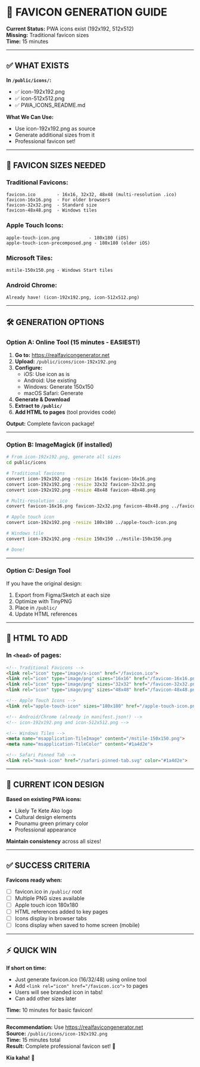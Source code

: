 # 🎨 FAVICON GENERATION GUIDE

**Current Status:** PWA icons exist (192x192, 512x512)  
**Missing:** Traditional favicon sizes  
**Time:** 15 minutes  

---

## ✅ **WHAT EXISTS**

**In `/public/icons/`:**
- ✅ icon-192x192.png
- ✅ icon-512x512.png
- ✅ PWA_ICONS_README.md

**What We Can Use:**
- Use icon-192x192.png as source
- Generate additional sizes from it
- Professional favicon set!

---

## 🎯 **FAVICON SIZES NEEDED**

### **Traditional Favicons:**
```
favicon.ico        - 16x16, 32x32, 48x48 (multi-resolution .ico)
favicon-16x16.png  - For older browsers
favicon-32x32.png  - Standard size
favicon-48x48.png  - Windows tiles
```

### **Apple Touch Icons:**
```
apple-touch-icon.png           - 180x180 (iOS)
apple-touch-icon-precomposed.png - 180x180 (older iOS)
```

### **Microsoft Tiles:**
```
mstile-150x150.png - Windows Start tiles
```

### **Android Chrome:**
```
Already have! (icon-192x192.png, icon-512x512.png)
```

---

## 🛠️ **GENERATION OPTIONS**

### **Option A: Online Tool (15 minutes - EASIEST!)**

1. **Go to:** https://realfavicongenerator.net
2. **Upload:** `/public/icons/icon-192x192.png`
3. **Configure:**
   - iOS: Use icon as is
   - Android: Use existing
   - Windows: Generate 150x150
   - macOS Safari: Generate
4. **Generate & Download**
5. **Extract to `/public/`**
6. **Add HTML to pages** (tool provides code)

**Output:** Complete favicon package!

---

### **Option B: ImageMagick (if installed)**

```bash
# From icon-192x192.png, generate all sizes
cd public/icons

# Traditional favicons
convert icon-192x192.png -resize 16x16 favicon-16x16.png
convert icon-192x192.png -resize 32x32 favicon-32x32.png
convert icon-192x192.png -resize 48x48 favicon-48x48.png

# Multi-resolution .ico
convert favicon-16x16.png favicon-32x32.png favicon-48x48.png ../favicon.ico

# Apple touch icon
convert icon-192x192.png -resize 180x180 ../apple-touch-icon.png

# Windows tile
convert icon-192x192.png -resize 150x150 ../mstile-150x150.png

# Done!
```

---

### **Option C: Design Tool**

If you have the original design:
1. Export from Figma/Sketch at each size
2. Optimize with TinyPNG
3. Place in `/public/`
4. Update HTML references

---

## 📝 **HTML TO ADD**

### **In `<head>` of pages:**

```html
<!-- Traditional Favicons -->
<link rel="icon" type="image/x-icon" href="/favicon.ico">
<link rel="icon" type="image/png" sizes="16x16" href="/favicon-16x16.png">
<link rel="icon" type="image/png" sizes="32x32" href="/favicon-32x32.png">
<link rel="icon" type="image/png" sizes="48x48" href="/favicon-48x48.png">

<!-- Apple Touch Icons -->
<link rel="apple-touch-icon" sizes="180x180" href="/apple-touch-icon.png">

<!-- Android/Chrome (already in manifest.json!) -->
<!-- icon-192x192.png and icon-512x512.png -->

<!-- Windows Tiles -->
<meta name="msapplication-TileImage" content="/mstile-150x150.png">
<meta name="msapplication-TileColor" content="#1a4d2e">

<!-- Safari Pinned Tab -->
<link rel="mask-icon" href="/safari-pinned-tab.svg" color="#1a4d2e">
```

---

## 🎨 **CURRENT ICON DESIGN**

**Based on existing PWA icons:**
- Likely Te Kete Ako logo
- Cultural design elements
- Pounamu green primary color
- Professional appearance

**Maintain consistency** across all sizes!

---

## ✅ **SUCCESS CRITERIA**

**Favicons ready when:**
- [ ] favicon.ico in `/public/` root
- [ ] Multiple PNG sizes available
- [ ] Apple touch icon 180x180
- [ ] HTML references added to key pages
- [ ] Icons display in browser tabs
- [ ] Icons display when saved to home screen (mobile)

---

## ⚡ **QUICK WIN**

**If short on time:**
- Just generate favicon.ico (16/32/48) using online tool
- Add `<link rel="icon" href="/favicon.ico">` to pages
- Users will see branded icon in tabs!
- Can add other sizes later

**Time:** 10 minutes for basic favicon!

---

**Recommendation:** Use https://realfavicongenerator.net  
**Source:** `/public/icons/icon-192x192.png`  
**Time:** 15 minutes total  
**Result:** Complete professional favicon set! 🎨

**Kia kaha!** 🚀

